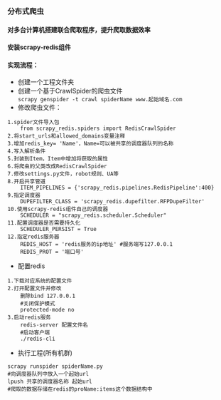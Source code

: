 ### 分布式爬虫
#### 对多台计算机搭建联合爬取程序，提升爬取数据效率
#### 安装scrapy-redis组件
#### 实现流程：
- 创建一个工程文件夹
- 创建一个基于CrawlSpider的爬虫文件  
` scrapy genspider -t crawl spiderName www.起始域名.com `
- 修改爬虫文件：
```	
1.spider文件导入包 
	from scrapy_redis.spiders import RedisCrawlSpider  
2.将start_urls和allowed_domains变量注释  
3.增加redis_key= 'Name'，Name=可以被共享的调度器队列的名称  
4.写入解析条件  
5.封装到Item，Item中增加将获取的属性  
6.将爬虫的父类改成RedisCrawlSpider  
7.修改settings.py文件，robot规则、UA等  
8.开启共享管道  
	ITEM_PIPELINES = {'scrapy_redis.pipelines.RedisPipeline':400}  
9.指定调度器  
	DUPEFILTER_CLASS = 'scrapy_redis.dupefilter.RFPDupeFilter'  
10.使用scrapy-redis组件自己的调度器  
	SCHEDULER = "scrapy_redis.scheduler.Scheduler"  
11.配置调度器是否需要持久化   
	SCHEDULER_PERSIST = True  
12.指定redis服务器
	REDIS_HOST = 'redis服务的ip地址' #服务端写127.0.0.1  
	REDIS_PROT = '端口号'
```

- 配置redis  
```	
1.下载对应系统的配置文件  
2.打开配置文件并修改  
	删除bind 127.0.0.1  
	#关闭保护模式  
	protected-mode no  
3.启动redis服务  
	redis-server 配置文件名  
	#启动客户端  
	./redis-cli 
```
- 执行工程(所有机群)  
```
scrapy runspider spiderName.py  
#向调度器队列中放入一个起始url  
lpush 共享的调度器名称 起始url  
#爬取的数据存储在redis的proName:items这个数据结构中
```

